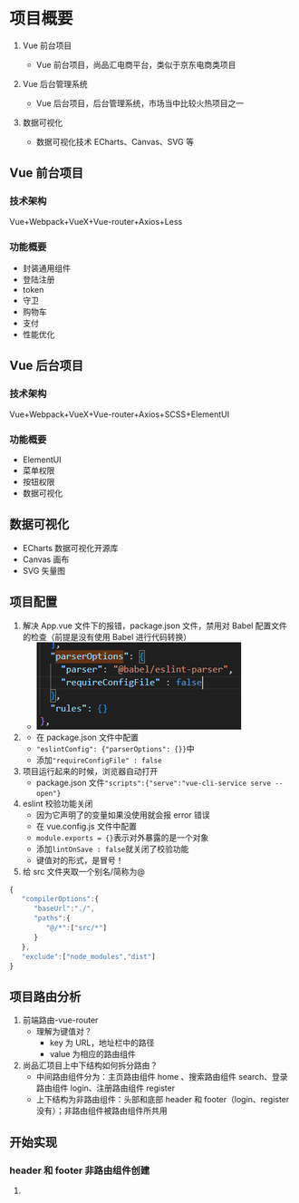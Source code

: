# 项目概要

1. Vue 前台项目

   - Vue 前台项目，尚品汇电商平台，类似于京东电商类项目

2. Vue 后台管理系统
   - Vue 后台项目，后台管理系统，市场当中比较火热项目之一
3. 数据可视化
   - 数据可视化技术 ECharts、Canvas、SVG 等

## Vue 前台项目

### 技术架构

Vue+Webpack+VueX+Vue-router+Axios+Less

### 功能概要

- 封装通用组件
- 登陆注册
- token
- 守卫
- 购物车
- 支付
- 性能优化

## Vue 后台项目

### 技术架构

Vue+Webpack+VueX+Vue-router+Axios+SCSS+ElementUI

### 功能概要

- ElementUI
- 菜单权限
- 按钮权限
- 数据可视化

## 数据可视化

- ECharts 数据可视化开源库
- Canvas 画布
- SVG 矢量图

## 项目配置

1. 解决 App.vue 文件下的报错，package.json 文件，禁用对 Babel 配置文件的检查（前提是没有使用 Babel 进行代码转换）
   - ![Alt text](image.png)
2. - 在 package.json 文件中配置
   - `"eslintConfig": {"parserOptions": {}}`中
   - 添加`"requireConfigFile" : false`
3. 项目运行起来的时候，浏览器自动打开
   - package.json 文件`"scripts":{"serve":"vue-cli-service serve --open"}`
4. eslint 校验功能关闭
   - 因为它声明了的变量如果没使用就会报 error 错误
   - 在 vue.config.js 文件中配置
   - `module.exports = {}`表示对外暴露的是一个对象
   - 添加`lintOnSave : false`就关闭了校验功能
   - 键值对的形式，是冒号！
5. 给 src 文件夹取一个别名/简称为@

```js
{
   "compilerOptions":{
      "baseUrl":"./",
      "paths":{
         "@/*":["src/*"]
      }
   },
   "exclude":["node_modules","dist"]
}
```

## 项目路由分析

1. 前端路由-vue-router
   - 理解为键值对？
     - key 为 URL，地址栏中的路径
     - value 为相应的路由组件
2. 尚品汇项目上中下结构如何拆分路由？
   - 中间路由组件分为：主页路由组件 home 、搜索路由组件 search、登录路由组件 login、注册路由组件 register
   - 上下结构为非路由组件：头部和底部 header 和 footer（login、register 没有）；非路由组件被路由组件所共用

## 开始实现

### header 和 footer 非路由组件创建

1.
